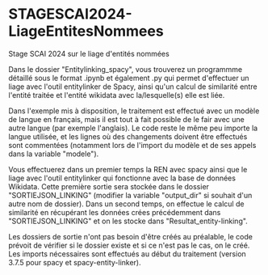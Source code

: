 # STAGESCAI2024-LiageEntitesNommees
 Stage SCAI 2024 sur le liage d'entités nommées

Dans le dossier "Entitylinking_spacy", vous trouverez un programmme détaillé sous le format .ipynb et également .py qui permet d'effectuer un liage avec l'outil entitylinker de Spacy, ainsi qu'un calcul de similarité entre l'entité traitée et l'entité wikidata avec la/lesquelle(s) elle est liée. 

Dans l'exemple mis à disposition, le traitement est effectué avec un modèle de langue en français, mais il est tout à fait possible de le fair avec une autre langue (par exemple l'anglais). Le code reste le même peu importe la langue utilisée, et les lignes où des changements doivent être effectués sont commentées (notamment lors de l'import du modèle et de ses appels dans la variable "modele"). 

Vous effectuerez dans un premier temps la REN avec spacy ainsi que le liage avec l'outil entitylinker qui fonctionne avec la base de données Wikidata. Cette première sortie sera stockée dans le dossier "SORTIEJSON_LINKING" (modifier la variable "output_dir" si souhait d'un autre nom de dossier).
Dans un second temps, on effectue le calcul de similarité en récupérant les données crées précédemment dans "SORTIEJSON_LINKING" et on les stocke dans "Resultat_entity-linking".

Les dossiers de sortie n'ont pas besoin d'être créés au préalable, le code prévoit de vérifier si le dossier existe et si ce n'est pas le cas, on le créé.
Les imports nécessaires sont effectués au début du traitement (version 3.7.5 pour spacy et spacy-entity-linker).
